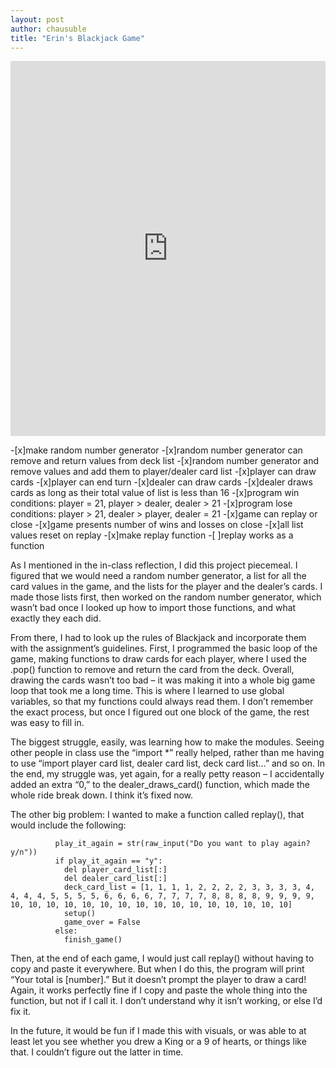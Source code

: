 ```yaml
--- 
layout: post
author: chausuble
title: "Erin's Blackjack Game"
---
```


<iframe src="https://trinket.io/embed/python/daf1e2ebe5" width="100%" height="600" frameborder="0" marginwidth="0" marginheight="0" allowfullscreen></iframe>

-[x]make random number generator
-[x]random number generator can remove and return values from deck list
-[x]random number generator and remove values and add them to player/dealer card list
-[x]player can draw cards
-[x]player can end turn
-[x]dealer can draw cards
-[x]dealer draws cards as long as their total value of list is less than 16
-[x]program win conditions: player = 21, player > dealer, dealer > 21
-[x]program lose conditions: player > 21, dealer > player, dealer = 21
-[x]game can replay or close
-[x]game presents number of wins and losses on close
-[x]all list values reset on replay
-[x]make replay function
-[ ]replay works as a function

As I mentioned in the in-class reflection, I did this project piecemeal. I figured that we would need a random number generator, a list for all the card values in the game, and the lists for the player and the dealer’s cards. I made those lists first, then worked on the random number generator, which wasn’t bad once I looked up how to import those functions, and what exactly they each did.

From there, I had to look up the rules of Blackjack and incorporate them with the assignment’s guidelines. First, I programmed the basic loop of the game, making functions to draw cards for each player, where I used the .pop() function to remove and return the card from the deck. Overall, drawing the cards wasn’t too bad – it was making it into a whole big game loop that took me a long time. This is where I learned to use global variables, so that my functions could always read them. I don’t remember the exact process, but once I figured out one block of the game, the rest was easy to fill in.

The biggest struggle, easily, was learning how to make the modules. Seeing other people in class use the “import *” really helped, rather than me having to use “import player card list, dealer card list, deck card list…” and so on. In the end, my struggle was, yet again, for a really petty reason – I accidentally added an extra “0,” to the dealer_draws_card() function, which made the whole ride break down. I think it’s fixed now.

The other big problem: I wanted to make a function called replay(), that would include the following:

```
          play_it_again = str(raw_input("Do you want to play again? y/n"))
          if play_it_again == "y":
            del player_card_list[:]
            del dealer_card_list[:]
            deck_card_list = [1, 1, 1, 1, 2, 2, 2, 2, 3, 3, 3, 3, 4, 4, 4, 4, 5, 5, 5, 5, 6, 6, 6, 6, 7, 7, 7, 7, 8, 8, 8, 8, 9, 9, 9, 9, 10, 10, 10, 10, 10, 10, 10, 10, 10, 10, 10, 10, 10, 10, 10, 10]
            setup()
            game_over = False
          else:
            finish_game()
```

Then, at the end of each game, I would just call replay() without having to copy and paste it everywhere. But when I do this, the program will print “Your total is [number].” But it doesn’t prompt the player to draw a card! Again, it works perfectly fine if I copy and paste the whole thing into the function, but not if I call it. I don’t understand why it isn’t working, or else I’d fix it.

In the future, it would be fun if I made this with visuals, or was able to at least let you see whether you drew a King or a 9 of hearts, or things like that. I couldn’t figure out the latter in time.
